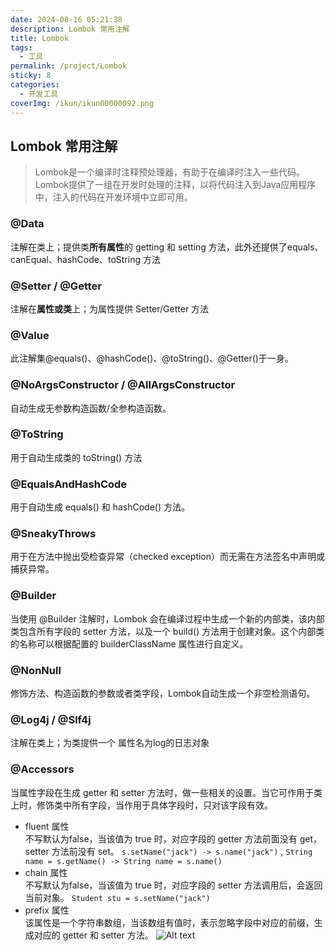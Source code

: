 ```yaml
---
date: 2024-08-16 05:21:38
description: Lombok 常用注解
title: Lombok
tags:
  - 工具
permalink: /project/Lombok
sticky: 8
categories:
  - 开发工具
coverImg: /ikun/ikun00000092.png
---
```



## Lombok 常用注解
>Lombok是一个编译时注释预处理器，有助于在编译时注入一些代码。Lombok提供了一组在开发时处理的注释，以将代码注入到Java应用程序中，注入的代码在开发环境中立即可用。
### @Data 
  注解在类上；提供类**所有属性**的 getting 和 setting 方法，此外还提供了equals、canEqual、hashCode、toString 方法

### @Setter / @Getter 
  注解在**属性或类**上；为属性提供 Setter/Getter 方法

### @Value 
  此注解集@equals()、@hashCode()、@toString()、@Getter()于一身。
  
### @NoArgsConstructor / @AllArgsConstructor
  自动生成无参数构造函数/全参构造函数。

### @ToString
  用于自动生成类的 toString() 方法

### @EqualsAndHashCode
  用于自动生成 equals() 和 hashCode() 方法。

### @SneakyThrows
  用于在方法中抛出受检查异常（checked exception）而无需在方法签名中声明或捕获异常。

### @Builder
  当使用 @Builder 注解时，Lombok 会在编译过程中生成一个新的内部类，该内部类包含所有字段的 setter 方法，以及一个 build() 方法用于创建对象。这个内部类的名称可以根据配置的 builderClassName 属性进行自定义。

### @NonNull 
  修饰方法、构造函数的参数或者类字段，Lombok自动生成一个非空检测语句。

### @Log4j / @Slf4j
  注解在类上；为类提供一个 属性名为log的日志对象

### @Accessors 
  当属性字段在生成 getter 和 setter 方法时，做一些相关的设置。当它可作用于类上时，修饰类中所有字段，当作用于具体字段时，只对该字段有效。
  - fluent 属性\
    不写默认为false，当该值为 true 时，对应字段的 getter 方法前面没有 get，setter 方法前没有 set。
    `s.setName("jack") -> s.name("jack")` , 
    `String name = s.getName() -> String name = s.name()`
  - chain 属性\
    不写默认为false，当该值为 true 时，对应字段的 setter 方法调用后，会返回当前对象。
    `Student stu = s.setName("jack")`
  - prefix 属性\
    该属性是一个字符串数组，当该数组有值时，表示忽略字段中对应的前缀，生成对应的 getter 和 setter 方法。
    ![Alt text](/picture/library/image-3.png)